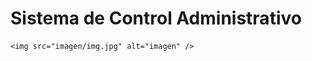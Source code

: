 <!doctype html>
<html lang="en">
<head>
	<meta charset="UTF-8">
	<title>SICAD</title>
</head>
<body>
	<h1>Sistema de Control Administrativo</h1>

	<img src="imagen/img.jpg" alt="imagen" />
	
</body>
</html>


